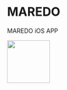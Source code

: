 # MAREDO
MAREDO iOS APP

<img src='https://cloud.githubusercontent.com/assets/6082043/9477556/102ed96a-4b28-11e5-91ff-da6000a67b29.png' style="width: 100px;"/>
